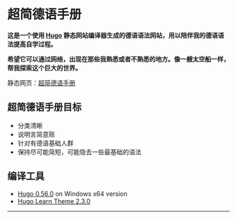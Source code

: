 # 超简德语手册

**这是一个使用 [Hugo](https://gohugo.io/) 静态网站编译器生成的德语语法网站，用以陪伴我的德语语法提高自学过程。**

**希望它可以通过网络，出现在那些我熟悉或者不熟悉的地方。像一艘太空船一样，帮我探索这个巨大的世界。**

静态网页：[超简德语手册](https://deutsch.yangliu.cloud/)

## 超简德语手册目标

- 分类清晰
- 说明言简意赅
- 针对有德语基础人群
- 保持尽可能简短，可能隐去一些最基础的语法

## 编译工具

- [Hugo 0.56.0](https://gohugo.io/) on Windows x64 version
- [Hugo Learn Theme 2.3.0](https://learn.netlify.com/en/)

---
